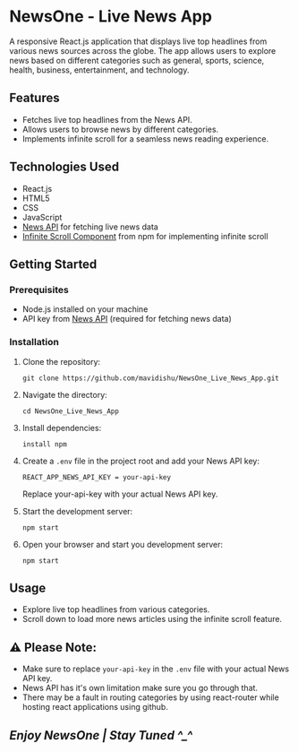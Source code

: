 # NewsOne - Live News App

A responsive React.js application that displays live top headlines from various news sources across the globe. The app allows users to explore news based on different categories such as general, sports, science, health, business, entertainment, and technology.

## Features

- Fetches live top headlines from the News API.
- Allows users to browse news by different categories.
- Implements infinite scroll for a seamless news reading experience.

## Technologies Used

- React.js
- HTML5
- CSS
- JavaScript
- [News API](https://newsapi.org/) for fetching live news data
- [Infinite Scroll Component](https://www.npmjs.com/package/react-infinite-scroll-component) from npm for implementing infinite scroll

## Getting Started

### Prerequisites

- Node.js installed on your machine
- API key from [News API](https://newsapi.org/) (required for fetching news data)

### Installation

1. Clone the repository:

   ```
   git clone https://github.com/mavidishu/NewsOne_Live_News_App.git
   ```
2. Navigate the directory:
   ```
   cd NewsOne_Live_News_App
   ```
3. Install dependencies:
   ```
   install npm
   ```
4. Create a `.env` file in the project root and add your News API key:
   ```
   REACT_APP_NEWS_API_KEY = your-api-key
   ```
   Replace your-api-key with your actual News API key.
   
6. Start the development server:
   ```
   npm start
   ```
7. Open your browser and start you development server:
   ```
   npm start
    ```

## Usage
- Explore live top headlines from various categories.
- Scroll down to load more news articles using the infinite scroll feature.

## ⚠️ **Please Note:**
- Make sure to replace `your-api-key` in the `.env` file with your actual News API key.
- News API has it's own limitation make sure you go through that.
- There may be a fault in routing categories by using react-router while hosting react applications using github.

## *Enjoy NewsOne | Stay Tuned ^_^*
